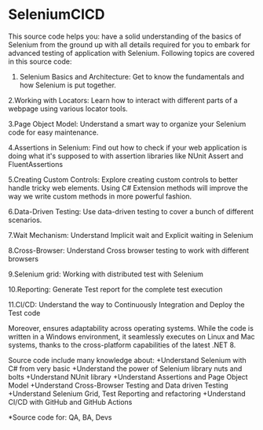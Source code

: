 # SeleniumCICD
This source code helps you: have a solid understanding of the basics of Selenium from the ground up with all details required for you to embark for advanced testing of application with Selenium.
Following topics are covered in this source code:
1. Selenium Basics and Architecture: Get to know the fundamentals and how Selenium is put together.
   
2.Working with Locators: Learn how to interact with different parts of a webpage using various locator tools.

3.Page Object Model: Understand a smart way to organize your Selenium code for easy maintenance.

4.Assertions in Selenium: Find out how to check if your web application is doing what it's supposed to with assertion libraries like NUnit Assert and FluentAssertions

5.Creating Custom Controls: Explore creating custom controls to better handle tricky web elements. Using C# Extension methods will improve the way we write custom methods in more powerful fashion.

6.Data-Driven Testing: Use data-driven testing to cover a bunch of different scenarios.

7.Wait Mechanism: Understand Implicit wait and Explicit waiting in Selenium

8.Cross-Browser: Understand Cross browser testing to work with different browsers

9.Selenium grid: Working with distributed test with Selenium

10.Reporting: Generate Test report for the complete test execution

11.CI/CD: Understand the way to Continuously Integration and Deploy the Test code

Moreover, ensures adaptability across operating systems. While the code is written in a Windows environment, it seamlessly executes on Linux and Mac systems, thanks to the cross-platform capabilities of the latest .NET 8.

Source code include many knowledge about:
+Understand Selenium with C# from very basic
+Understand the power of Selenium library nuts and bolts
+Understand NUnit library
+Understand Assertions and Page Object Model
+Understand Cross-Browser Testing and Data driven Testing
+Understand Selenium Grid, Test Reporting and refactoring
+Understand CI/CD with GitHub and GitHub Actions

*Source code for: QA, BA, Devs

